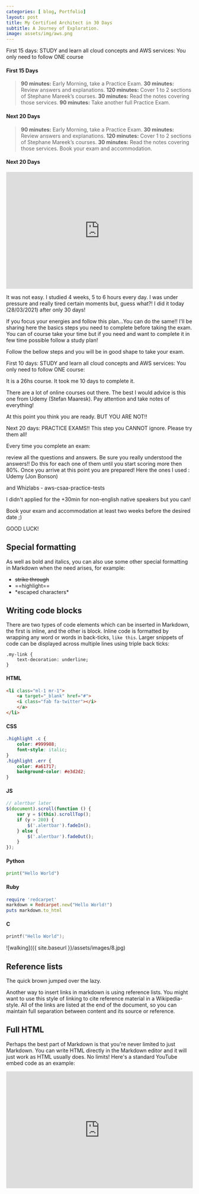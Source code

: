 ```yaml
---
categories: [ blog, Portfolio]
layout: post
title: My Certified Architect in 30 Days
subtitle: A Journey of Exploration.
image: assets/img/aws.png
---
```


First 15 days:
STUDY and learn all cloud concepts and AWS services: You only need to follow ONE course

#### First 15 Days

>**90 minutes:** Early Morning, take a Practice Exam.
>**30 minutes:** Review answers and explanations.
>**120 minutes:** Cover 1 to 2 sections of Stephane Mareek’s courses.
>**30 minutes:** Read the notes covering those services.
>**90 minutes:** Take another full Practice Exam.

#### Next 20 Days

>**90 minutes:** Early Morning, take a Practice Exam.
>**30 minutes:** Review answers and explanations.
>**120 minutes:** Cover 1 to 2 sections of Stephane Mareek’s courses.
>**30 minutes:** Read the notes covering those services.
>Book your exam and accommodation.

#### Next 20 Days

<p><iframe style="width:100%;" height="315" src="https://www.youtube.com/embed/Cniqsc9QfDo?rel=0&amp;showinfo=0" frameborder="0" allowfullscreen></iframe></p>


It was not easy. I studied 4 weeks, 5 to 6 hours every day. I was under pressure and really tired certain moments but, guess what?! I did it today (28/03/2021) after only 30 days!

If you focus your energies and follow this plan...You can do the same!!
I'll be sharing here the basics steps you need to complete before taking the exam. You can of course take your time but if you need and want to complete it in few time possible follow a study plan!

Follow the bellow steps and you will be in good shape to take your exam.


First 10 days:
STUDY and learn all cloud concepts and AWS services: You only need to follow ONE course:


It is a 26hs course. It took me 10 days to complete it.

There are a lot of online courses out there. The best I would advice is this one from Udemy (Stefan Maaresk). Pay attention and take notes of everything!

At this point you think you are ready. BUT YOU ARE NOT!!

Next 20 days:
PRACTICE EXAMS!! This step you CANNOT ignore. Please try them all!

Every time you complete an exam:

review all the questions and answers.
Be sure you really understood the answers!!
Do this for each one of them until you start scoring more then 80%. Once you arrive at this point you are prepared!
Here the ones I used : Udemy (Jon Bonson)


and Whizlabs - aws-csaa-practice-tests


I didn't applied for the +30min for non-english native speakers but you can!

Book your exam and accommodation at least two weeks before the desired date ;)

GOOD LUCK!


## Special formatting

As well as bold and italics, you can also use some other special formatting in Markdown when the need arises, for example:

+ ~~strike through~~
+ ==highlight==
+ \*escaped characters\*


## Writing code blocks

There are two types of code elements which can be inserted in Markdown, the first is inline, and the other is block. Inline code is formatted by wrapping any word or words in back-ticks, `like this`. Larger snippets of code can be displayed across multiple lines using triple back ticks:

```
.my-link {
    text-decoration: underline;
}
```

#### HTML

```html
<li class="ml-1 mr-1">
    <a target="_blank" href="#">
    <i class="fab fa-twitter"></i>
    </a>
</li>
```

#### CSS

```css
.highlight .c {
    color: #999988;
    font-style: italic;
}
.highlight .err {
    color: #a61717;
    background-color: #e3d2d2;
}
```

#### JS

```js
// alertbar later
$(document).scroll(function () {
    var y = $(this).scrollTop();
    if (y > 280) {
        $('.alertbar').fadeIn();
    } else {
        $('.alertbar').fadeOut();
    }
});
```

#### Python

```python
print("Hello World")
```

#### Ruby

```ruby
require 'redcarpet'
markdown = Redcarpet.new("Hello World!")
puts markdown.to_html
```

#### C

```c
printf("Hello World");
```




![walking]({{ site.baseurl }}/assets/images/8.jpg)

## Reference lists

The quick brown jumped over the lazy.

Another way to insert links in markdown is using reference lists. You might want to use this style of linking to cite reference material in a Wikipedia-style. All of the links are listed at the end of the document, so you can maintain full separation between content and its source or reference.

## Full HTML

Perhaps the best part of Markdown is that you're never limited to just Markdown. You can write HTML directly in the Markdown editor and it will just work as HTML usually does. No limits! Here's a standard YouTube embed code as an example:

<p><iframe style="width:100%;" height="315" src="https://www.youtube.com/embed/Cniqsc9QfDo?rel=0&amp;showinfo=0" frameborder="0" allowfullscreen></iframe></p>
